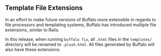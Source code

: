 ## Template File Extensions

In an effort to make future versions of Buffalo more extensible in regards to file processors and templating systems, Buffalo has introduced multiple file extensions, similar to Rails.

In this release, when running `buffalo fix`, all `.html` files in the `templates/` directory will be renamed to `.plush.html`. All files generated by Buffalo will also have these extensions.
